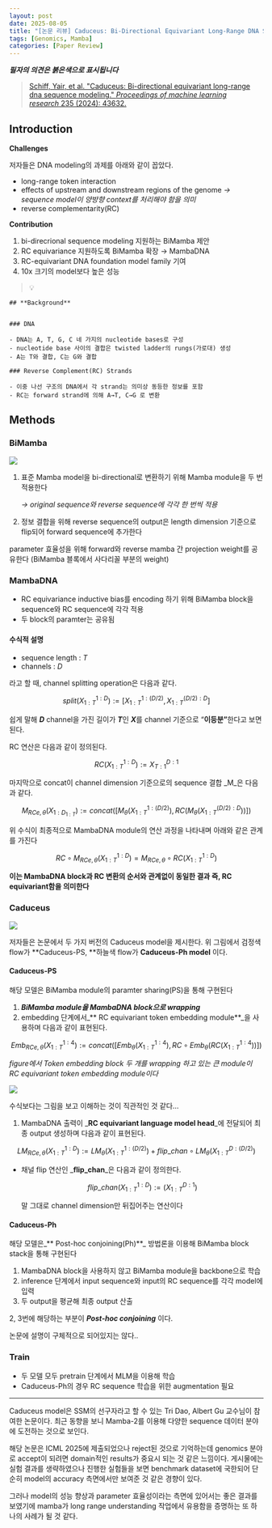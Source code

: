 ```yaml
---
layout: post
date: 2025-08-05
title: "[논문 리뷰] Caduceus: Bi-Directional Equivariant Long-Range DNA Sequence Modeling"
tags: [Genomics, Mamba]
categories: [Paper Review]
---
```


<span class="notion-red">_**필자의 의견은 붉은색으로 표시됩니다**_</span>


> [Schiff, Yair, et al. "Caduceus: Bi-directional equivariant long-range dna sequence modeling." ](https://pmc.ncbi.nlm.nih.gov/articles/PMC12189541/)[_Proceedings of machine learning research_](https://pmc.ncbi.nlm.nih.gov/articles/PMC12189541/)[ 235 (2024): 43632.](https://pmc.ncbi.nlm.nih.gov/articles/PMC12189541/)



## Introduction


**Challenges**


저자들은 DNA modeling의 과제를 아래와 같이 꼽았다.

- long-range token interaction
- effects of upstream and downstream regions of the genome 
_→ sequence model이 양방향 context를 처리해야 함을 의미_
- reverse complementarity(RC)

**Contribution**

1. bi-direcrional sequence modeling 지원하는 BiMamba 제안
1. RC equivariance 지원하도록 BiMamba 확장 → MambaDNA
1. RC-equivariant DNA foundation model family 기여
1. 10x 크기의 model보다 높은 성능

> 💡 


	## **Background**


	### DNA

	- DNA는 A, T, G, C 네 가지의 nucleotide bases로 구성
	- nucleotide base 사이의 결합은 twisted ladder의 rungs(가로대) 생성
	- A는 T와 결합, C는 G와 결합

	### Reverse Complement(RC) Strands

	- 이중 나선 구조의 DNA에서 각 strand는 의미상 동등한 정보를 포함
	- RC는 forward strand에 의해 A→T, C→G 로 변환


## Methods



### BiMamba


![](https://prod-files-secure.s3.us-west-2.amazonaws.com/542b861c-36a8-4051-84e5-8804b6728dba/2c247d59-7815-4980-99f0-8f0d21f445a7/image.png?X-Amz-Algorithm=AWS4-HMAC-SHA256&X-Amz-Content-Sha256=UNSIGNED-PAYLOAD&X-Amz-Credential=ASIAZI2LB466VUAUCJK3%2F20250828%2Fus-west-2%2Fs3%2Faws4_request&X-Amz-Date=20250828T040108Z&X-Amz-Expires=3600&X-Amz-Security-Token=IQoJb3JpZ2luX2VjEEMaCXVzLXdlc3QtMiJGMEQCIDy243BdHEABomaqX1LLvwXw1IRbGl24n%2FGUGx0M8uWsAiACGmGUb2%2FESuAsxi%2Fz77XvjZW5hxORTqCn8lO8NNO6RSqIBAic%2F%2F%2F%2F%2F%2F%2F%2F%2F%2F8BEAAaDDYzNzQyMzE4MzgwNSIMVlZ4Sabmc4CxbXPTKtwDZKUAMAOyMFMlo%2BvrNU7y3pbt2xK6lumQYlwdMbhpYQjeWk%2Fv66ni1yZbwCuxxSx63pgzcv5ygZQrTOYp%2Bt0WhC9oq9AICvdoKWUwj2FSFFUt1EqFJ2SjmYUoenovChqOMYqCJ%2FWLhCqVMs%2BYSPzhPAc3Hr%2BCfv4xZwZtz6tc7RqXKw%2FwqXDfwgg9%2BmaQGCKX3gjkbk65Szq49kPXuRp6Kk38%2BthqXiOdvs%2BCSMWDZUyMpo96bWMyzmy%2Ftpz%2FIfaHUppgTjsv3ivO6NW8MVtBLx2dKZ2CVgNaLyiJBWeaCRBuNg235QuD9wbgKU325GErtFropb3TdRiX0h3ShPkF8DLBo7VJijijgyVgYsH3PC1tFI5bXjD%2BpgpvjBWcIqaTzrxuCHPINS1c7cdQJRZywCPOJDTbYkgKiJd%2B8fW0E8FF3GKf9w1g5EiC%2BnHtDBg2kPgu%2F3W1%2FMa9UhT83%2B7PSW3pdrGP60zcwQgSXroESJA8f8DxQBkpENYFLJGX5B34rNtnHvTcjKaF1nZkuJL0IFbCwplzjqsS19fYMMcxvTM3Lr%2BqGNExUdYcUvopnVN3HUQeRS46k0I%2FzIEpHOven32MMAO2e%2Fur8E2%2FIgxfttPPCzXhDzX89b9g8g0w34u%2FxQY6pgGJpeX2azHncOTNdKFrKwXsrPpmsSxi1MnhqzDXceQQWQdSmhAJ6JA54Y8qTdZ7RQSULpH%2FOAhtLEvUir9DolWXXah1XdvNt%2BVrJKEGQ%2BXIflE0vDrxCSpxMfzTGXo6KGYtYfwTd5QKPYkpYiz3%2FDwMXFUm1HRi2CrT6YlZyuyACtf5W4TzOykh57sSIuMLw0mRV1DpUg1hLsv4EerVL0vjgCtmN1Ab&X-Amz-Signature=b826e33a2728c80f29bd4923dfe1989ca53779a70eb792e6459b406c8f96956e&X-Amz-SignedHeaders=host&x-amz-checksum-mode=ENABLED&x-id=GetObject)

1. 표준 Mamba model을 bi-directional로 변환하기 위해 Mamba module을 두 번 적용한다

	_→ original sequence와 reverse sequence에 각각 한 번씩 적용_

1. 정보 결합을 위해 reverse sequence의 output은 length dimension 기준으로 flip되어 forward sequence에 추가한다

parameter 효율성을 위해 forward와 reverse mamba 간 projection weight를 공유한다 (BiMamba 블록에서 사다리꼴 부분의 weight)



### MambaDNA

- RC equivariance inductive bias를 encoding 하기 위해 BiMamba block을 sequence와 RC sequence에 각각 적용
- 두 block의 paramter는 공유됨


#### 수식적 설명

- sequence length : _T_
- channels : _D_

라고 할 때,  channel splitting operation은 다음과 같다.


$$
split(X^{1:D}_{1:T}):=[X^{1:(D/2)}_{1:T},X^{(D/2):D}_{1:T}]
$$


<span class="notion-red">쉽게 말해 </span><span class="notion-red">_**D**_</span><span class="notion-red"> channel을 가진 길이가 </span><span class="notion-red">_**T**_</span><span class="notion-red">인 </span><span class="notion-red">_**X**_</span><span class="notion-red">를 channel 기준으로 “</span><span class="notion-red">**이등분”**</span><span class="notion-red">한다고 보면 된다.</span>


RC 연산은 다음과 같이 정의된다.


$$
RC(X^{1:D}_{1:T}):=X^{D:1}_{T:1}
$$


마지막으로 concat이 channel dimension 기준으로의 sequence 결합 _M_은 다음과 같다.


$$
M_{RCe,\theta}(X_{1:D_{1:T}}):=concat([M_{\theta}(X^{1:(D/2)}_{1:T}),RC(M_{\theta}(X^{(D/2):D}_{1:T}))])
$$


위 수식이 최종적으로 MambaDNA module의 연산 과정을 나타내며 아래와 같은 관계를 가진다


$$
RC\circ M_{RCe,\theta}(X^{1:D}_{1:T}) = M_{RCe,\theta} \circ RC(X^{1:D}_{1:T})
$$


**이는 MambaDNA block과 RC 변환의 순서와 관계없이 동일한 결과 즉, RC equivariant함을 의미한다**



### Caduceus


![](https://prod-files-secure.s3.us-west-2.amazonaws.com/542b861c-36a8-4051-84e5-8804b6728dba/f94a60d7-8145-473b-aef9-7c68d3ec604a/image.png?X-Amz-Algorithm=AWS4-HMAC-SHA256&X-Amz-Content-Sha256=UNSIGNED-PAYLOAD&X-Amz-Credential=ASIAZI2LB466VUAUCJK3%2F20250828%2Fus-west-2%2Fs3%2Faws4_request&X-Amz-Date=20250828T040109Z&X-Amz-Expires=3600&X-Amz-Security-Token=IQoJb3JpZ2luX2VjEEMaCXVzLXdlc3QtMiJGMEQCIDy243BdHEABomaqX1LLvwXw1IRbGl24n%2FGUGx0M8uWsAiACGmGUb2%2FESuAsxi%2Fz77XvjZW5hxORTqCn8lO8NNO6RSqIBAic%2F%2F%2F%2F%2F%2F%2F%2F%2F%2F8BEAAaDDYzNzQyMzE4MzgwNSIMVlZ4Sabmc4CxbXPTKtwDZKUAMAOyMFMlo%2BvrNU7y3pbt2xK6lumQYlwdMbhpYQjeWk%2Fv66ni1yZbwCuxxSx63pgzcv5ygZQrTOYp%2Bt0WhC9oq9AICvdoKWUwj2FSFFUt1EqFJ2SjmYUoenovChqOMYqCJ%2FWLhCqVMs%2BYSPzhPAc3Hr%2BCfv4xZwZtz6tc7RqXKw%2FwqXDfwgg9%2BmaQGCKX3gjkbk65Szq49kPXuRp6Kk38%2BthqXiOdvs%2BCSMWDZUyMpo96bWMyzmy%2Ftpz%2FIfaHUppgTjsv3ivO6NW8MVtBLx2dKZ2CVgNaLyiJBWeaCRBuNg235QuD9wbgKU325GErtFropb3TdRiX0h3ShPkF8DLBo7VJijijgyVgYsH3PC1tFI5bXjD%2BpgpvjBWcIqaTzrxuCHPINS1c7cdQJRZywCPOJDTbYkgKiJd%2B8fW0E8FF3GKf9w1g5EiC%2BnHtDBg2kPgu%2F3W1%2FMa9UhT83%2B7PSW3pdrGP60zcwQgSXroESJA8f8DxQBkpENYFLJGX5B34rNtnHvTcjKaF1nZkuJL0IFbCwplzjqsS19fYMMcxvTM3Lr%2BqGNExUdYcUvopnVN3HUQeRS46k0I%2FzIEpHOven32MMAO2e%2Fur8E2%2FIgxfttPPCzXhDzX89b9g8g0w34u%2FxQY6pgGJpeX2azHncOTNdKFrKwXsrPpmsSxi1MnhqzDXceQQWQdSmhAJ6JA54Y8qTdZ7RQSULpH%2FOAhtLEvUir9DolWXXah1XdvNt%2BVrJKEGQ%2BXIflE0vDrxCSpxMfzTGXo6KGYtYfwTd5QKPYkpYiz3%2FDwMXFUm1HRi2CrT6YlZyuyACtf5W4TzOykh57sSIuMLw0mRV1DpUg1hLsv4EerVL0vjgCtmN1Ab&X-Amz-Signature=2f8faa91e0e3bb87a64e83cc50e8c2bdefeabeb74047afa7a0dc2c70bbd519da&X-Amz-SignedHeaders=host&x-amz-checksum-mode=ENABLED&x-id=GetObject)


저자들은 논문에서 두 가지 버전의 Caduceus model을 제시한다. 위 그림에서 검정색 flow가 **Caduceus-PS, **하늘색 flow가 **Caduceus-Ph model** 이다.



#### Caduceus-PS


해당 모델은 BiMamba module의 paramter sharing(PS)을 통해 구현된다

1. _**BiMamba module을 MambaDNA block으로 wrapping**_
1. embedding 단계에서_** RC equivariant token embedding module**_을 사용하며 다음과 같이 표현된다.

$$
Emb_{RCe,\theta}(X^{1:4}_{1:T}):=concat([Emb_{\theta}(X^{1:4}_{1:T}),RC \circ Emb_{\theta}(RC(X^{1:4}_{1:T}))])
$$


_figure에서 Token embedding block 두 개를 wrapping 하고 있는 큰 module이 RC equivariant token embedding module이다_


![](https://prod-files-secure.s3.us-west-2.amazonaws.com/542b861c-36a8-4051-84e5-8804b6728dba/b175e4da-71eb-4e91-8c23-a06dabe673c9/image.png?X-Amz-Algorithm=AWS4-HMAC-SHA256&X-Amz-Content-Sha256=UNSIGNED-PAYLOAD&X-Amz-Credential=ASIAZI2LB466VUAUCJK3%2F20250828%2Fus-west-2%2Fs3%2Faws4_request&X-Amz-Date=20250828T040109Z&X-Amz-Expires=3600&X-Amz-Security-Token=IQoJb3JpZ2luX2VjEEMaCXVzLXdlc3QtMiJGMEQCIDy243BdHEABomaqX1LLvwXw1IRbGl24n%2FGUGx0M8uWsAiACGmGUb2%2FESuAsxi%2Fz77XvjZW5hxORTqCn8lO8NNO6RSqIBAic%2F%2F%2F%2F%2F%2F%2F%2F%2F%2F8BEAAaDDYzNzQyMzE4MzgwNSIMVlZ4Sabmc4CxbXPTKtwDZKUAMAOyMFMlo%2BvrNU7y3pbt2xK6lumQYlwdMbhpYQjeWk%2Fv66ni1yZbwCuxxSx63pgzcv5ygZQrTOYp%2Bt0WhC9oq9AICvdoKWUwj2FSFFUt1EqFJ2SjmYUoenovChqOMYqCJ%2FWLhCqVMs%2BYSPzhPAc3Hr%2BCfv4xZwZtz6tc7RqXKw%2FwqXDfwgg9%2BmaQGCKX3gjkbk65Szq49kPXuRp6Kk38%2BthqXiOdvs%2BCSMWDZUyMpo96bWMyzmy%2Ftpz%2FIfaHUppgTjsv3ivO6NW8MVtBLx2dKZ2CVgNaLyiJBWeaCRBuNg235QuD9wbgKU325GErtFropb3TdRiX0h3ShPkF8DLBo7VJijijgyVgYsH3PC1tFI5bXjD%2BpgpvjBWcIqaTzrxuCHPINS1c7cdQJRZywCPOJDTbYkgKiJd%2B8fW0E8FF3GKf9w1g5EiC%2BnHtDBg2kPgu%2F3W1%2FMa9UhT83%2B7PSW3pdrGP60zcwQgSXroESJA8f8DxQBkpENYFLJGX5B34rNtnHvTcjKaF1nZkuJL0IFbCwplzjqsS19fYMMcxvTM3Lr%2BqGNExUdYcUvopnVN3HUQeRS46k0I%2FzIEpHOven32MMAO2e%2Fur8E2%2FIgxfttPPCzXhDzX89b9g8g0w34u%2FxQY6pgGJpeX2azHncOTNdKFrKwXsrPpmsSxi1MnhqzDXceQQWQdSmhAJ6JA54Y8qTdZ7RQSULpH%2FOAhtLEvUir9DolWXXah1XdvNt%2BVrJKEGQ%2BXIflE0vDrxCSpxMfzTGXo6KGYtYfwTd5QKPYkpYiz3%2FDwMXFUm1HRi2CrT6YlZyuyACtf5W4TzOykh57sSIuMLw0mRV1DpUg1hLsv4EerVL0vjgCtmN1Ab&X-Amz-Signature=6b202177f03bfd0614319e2b7de8bdd9f5e9bbdef0f9a168a3b6535b8152dd6f&X-Amz-SignedHeaders=host&x-amz-checksum-mode=ENABLED&x-id=GetObject)


<span class="notion-red">수식보다는 그림을 보고 이해하는 것이 직관적인 것 같다…</span>

1. MambaDNA 출력이 _**RC equivariant language model head**_에 전달되어 최종 output 생성하며 다음과 같이 표현된다.

$$
LM_{RCe,\theta}(X^{1:D}_{1:T}):= LM_{\theta}(X^{1:(D/2)}_{1:T})+flip\_chan\circ LM_{\theta}(X^{D:(D/2)}_{1:T})
$$

- 채널 flip 연산인 _**flip\_chan**_은 다음과 같이 정의한다.

	$$
	flip\_chan(X^{1:D}_{1:T}):=(X^{D:1}_{1:T})
	$$


	말 그대로 channel dimension만 뒤집어주는 연산이다



#### Caduceus-Ph


해당 모델은_** Post-hoc conjoining(Ph)**_ 방법론을 이용해 BiMamba block stack을 통해 구현된다

1. MambaDNA block을 사용하지 않고 BiMamba module을 backbone으로 학습
1. inference 단계에서 input sequence와 input의 RC sequence를 각각 model에 입력
1. 두 output을 평균해 최종 output 산출

2, 3번에 해당하는 부분이 _**Post-hoc conjoining**_ 이다.


<span class="notion-red">논문에 설명이 구체적으로 되어있지는 않다..</span>



### Train

- 두 모델 모두 pretrain 단계에서 MLM을 이용해 학습
- Caduceus-Ph의 경우 RC sequence 학습을 위한 augmentation 필요

---


<span class="notion-red">Caduceus model은 SSM의 선구자라고 할 수 있는 Tri Dao, Albert Gu 교수님이 참여한 논문이다. 최근 동향을 보니 Mamba-2를 이용해 다양한 sequence 데이터 분야에 도전하는 것으로 보인다.</span>


<span class="notion-red">해당 논문은 ICML 2025에 제출되었으나 reject된 것으로 기억하는데 genomics 분야로 accept이 되려면 domain적인 results가 중요시 되는 것 같은 느낌이다. 게시물에는 실험 결과를 생략하였으나 진행한 실험들을 보면 benchmark dataset에 국한되어 단순히 model의 accuracy 측면에서만 보여준 것 같은 경향이 있다.</span>


<span class="notion-red">그러나 model의 성능 향상과 parameter 효율성이라는 측면에 있어서는 좋은 결과를 보였기에 mamba가 long range understanding 작업에서 유용함을 증명하는 또 하나의 사례가 될 것 같다.</span>

